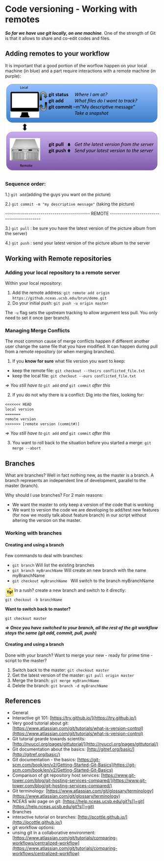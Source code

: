Code versioning - Working with remotes
===============================

***So far we have use git locally, on one machine***. One of the strength of Git is that it allows to share and co-edit codes and files.

## Adding remotes to your workflow

It is important that a good portion of the worflow happen on your local machine (in blue) and a part require interactions with a remote machine (in purple):

![](images/git_workflow_detailed.png)

### Sequence order: 

1.) ```git add```(adding the guys you want on the picture)

2.) ```git commit -m "my descriptive message"``` (taking the picture)

-------------------------------------------  REMOTE  -------------------------------------------

3.) ```git pull``` : be sure you have the latest version of the picture album from the server)

4.) ```git push``` : send your latest version of the picture album to the server


## Working with Remote repositories

### Adding your local repository to a remote server

Within your local repository:

1. Add the remote address: ```git remote add origin https://github.nceas.ucsb.edu/brun/demo.git```
2. Do your initial push: ```git push -u origin master```

The `-u` flag sets the upstream tracking to allow argument less pull. You only need to set it once (per branch).

### Managing Merge Conflicts

The most common cause of merge conflicts happen if different another user change the same file that you have modified. It can happen during pull from a remote repository (or when merging branches).

1. If you **know for sure** what file version you want to keep:

 * keep the remote file: ```git checkout --theirs conflicted_file.txt```
 * keep the local file: ```git checkout --ours conflicted_file.txt```

*=> You still have to* ```git add``` *and* ```git commit``` *after this*

2. If you do not why there is a conflict:
  Dig into the files, looking for:

```{bash}
<<<<<<< HEAD
local version
=======
remote version
>>>>>>> [remote version (commit#)]
```

*=> You still have to* `git add` *and* `git commit` *after this*

3. You want to roll back to the situation before you started a merge: `git merge --abort`

## Branches
What are branches?  Well in fact nothing new, as the master is a branch. A branch represents an independent line of development, parallel to the master (branch). 

Why should I use branches? For 2 main reasons:

* We want the master to only keep a version of the code that is working
* We want to version the code we are developing to add/test new features (for now we mostly talk about feature branch) in our script without altering the version on the master.

### Working with branches

#### Creating and using a branch

Few commands to deal with branches:

* ```git branch```	Will list the existing branches
* ```git branch myBranchName``` 	Will create an new branch with the
							name myBranchName
* `git checkout myBranchName ` Will switch to the branch myBranchName

<img style="float: left;width: 30px;" src="images/tip.png"/> In a rush? create a new branch and switch to it directly:

```{bash}
git checkout -b branchName
```


**Want to switch back to master?**

```{bash}
git checkout master
```

***=> Once you have switched to your branch, all the rest of the git workflow stays the same (git add, commit, pull, push)***

#### Creating and using a branch

Done with your branch? Want to merge your new - ready for prime time - script to the master?

1. Switch back to the master: 	```git checkout master```
2. Get the latest version of the master: ```git pull origin master```
3. Merge the branch: 			```git merge myBranchName ```
4. Delete the branch:			```git branch -d myBranchName```


## References
- General
 - Interactive git 101: [https://try.github.io/](https://try.github.io/)
 - Very good tutorial about git: [https://www.atlassian.com/git/tutorials/what-is-version-control](https://www.atlassian.com/git/tutorials/what-is-version-control)
 - Git tutorial gearde towards scientits: [http://nyuccl.org/pages/gittutorial/](http://nyuccl.org/pages/gittutorial/)
 - Git documentation about the basics: [http://gitref.org/basic/](http://gitref.org/basic/)
 - Git documentation - the basics: [https://git-scm.com/book/en/v2/Getting-Started-Git-Basics](https://git-scm.com/book/en/v2/Getting-Started-Git-Basics)
 - Comparison of git repository host services: [https://www.git-tower.com/blog/git-hosting-services-compared/](https://www.git-tower.com/blog/git-hosting-services-compared/)
 - Git terminology: [https://www.atlassian.com/git/glossary/terminology](https://www.atlassian.com/git/glossary/terminology)
 - NCEAS wiki page on git: [https://help.nceas.ucsb.edu/git?s[]=git](https://help.nceas.ucsb.edu/git?s[]=git)
- Branches
 - 	interactive tutorial on branches: [http://pcottle.github.io/](http://pcottle.github.io/)
- git workflow options:
 -  unsing git in a collaborative environment: [https://www.atlassian.com/git/tutorials/comparing-workflows/centralized-workflow](https://www.atlassian.com/git/tutorials/comparing-workflows/centralized-workflow)
